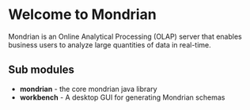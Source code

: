 # Welcome to Mondrian
Mondrian is an Online Analytical Processing (OLAP) server that enables business users to analyze large quantities of data in real-time.

## Sub modules
  * **mondrian** - the core mondrian java library
  * **workbench** - A desktop GUI for generating Mondrian schemas
